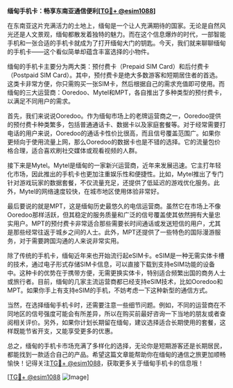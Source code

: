 **缅甸手机卡：畅享东南亚通信便利[[TG💪+ @esim1088](https://t.me/s/esim1088)]**

在东南亚这片充满活力的土地上，缅甸是一个让人充满期待的国家。无论是自然风光还是人文景观，缅甸都散发着独特的魅力。而在这个信息爆炸的时代，一部智能手机和一张合适的手机卡就成为了打开缅甸大门的钥匙。今天，我们就来聊聊缅甸的手机卡——这个看似简单却蕴含丰富选择的小物件。

缅甸的手机卡主要分为两大类：预付费卡（Prepaid SIM Card）和后付费卡（Postpaid SIM Card）。其中，预付费卡是绝大多数游客和短期居住者的首选。这类卡非常方便，你只需购买一张SIM卡，然后根据自己的需求充值即可使用。而缅甸的三大运营商：Ooredoo、Mytel和MPT，各自推出了多种类型的预付费卡，以满足不同用户的需求。

首先，我们来说说Ooredoo。作为缅甸市场上的老牌运营商之一，Ooredoo提供的预付费卡种类繁多，包括普通通话卡、数据卡以及家庭套餐等。对于经常需要打电话的用户来说，Ooredoo的通话卡性价比很高，而且信号覆盖范围广。如果你更倾向于使用流量上网，那么Ooredoo的数据卡也是不错的选择。它的流量包价格合理，适合喜欢刷社交媒体或观看视频的人群。

接下来是Mytel。Mytel是缅甸的一家新兴运营商，近年来发展迅速。它主打年轻化市场，因此推出的手机卡也更加注重娱乐性和便捷性。比如，Mytel推出了专门针对游戏玩家的数据套餐，不仅流量充足，还提供了低延迟的游戏优化服务。此外，Mytel的网络速度较快，在城市地区使用体验非常好。

最后要说的就是MPT，这是缅甸历史最悠久的电信运营商。虽然它在市场上不像Ooredoo那样活跃，但其稳定的服务质量和广泛的信号覆盖使其依然拥有大量忠实用户。MPT的预付费卡非常适合那些需要长时间通话或发送短信的用户，尤其是那些经常往返于城乡之间的人士。此外，MPT还提供了一些特色的国际漫游服务，对于需要跨国沟通的人来说非常实用。

除了传统的手机卡，缅甸近年来也开始流行起eSIM卡。eSIM是一种无需实体卡槽的技术，通过电子形式存储SIM卡信息，可以直接下载到支持eSIM功能的设备中。这种卡的优势在于携带方便，无需更换实体卡，特别适合频繁出国的商务人士或旅行者。目前，缅甸的几家主流运营商都已经支持eSIM技术，比如Ooredoo和MPT。如果你手上有支持eSIM的手机，不妨考虑一下这种新型的通信方式。

当然，在选择缅甸手机卡时，还需要注意一些细节问题。例如，不同的运营商在不同地区的信号强度可能会有所差异，所以在购买前最好咨询一下当地的朋友或者查阅相关评价。另外，如果你计划长期留在缅甸，建议选择适合长期使用的套餐，这样既能节省开支，又能享受更多的优惠。

总之，缅甸的手机卡市场充满了多样化的选择，无论你是短期游客还是长期居民，都能找到一款适合自己的产品。希望这篇文章能帮助你在缅甸的通信之旅更加顺畅愉快！记得关注[TG💪+ @esim1088](https://t.me/s/esim1088)，获取更多关于缅甸手机卡的信息哦！

[[TG💪+ @esim1088](https://t.me/s/esim1088) ![Image](https://i.postimg.cc/4NQfJmqS/Snipaste-2025-05-13-00-14-12.png)]